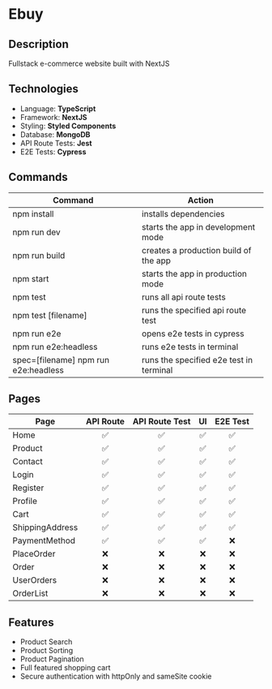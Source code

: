 # Ebuy

## Description

Fullstack e-commerce website built with NextJS

## Technologies

- Language: **TypeScript**
- Framework: **NextJS**
- Styling: **Styled Components**
- Database: **MongoDB**
- API Route Tests: **Jest**
- E2E Tests: **Cypress**

## Commands

| Command                              | Action                                  |
| ------------------------------------ | --------------------------------------- |
| npm install                          | installs dependencies                   |
| npm run dev                          | starts the app in development mode      |
| npm run build                        | creates a production build of the app   |
| npm start                            | starts the app in production mode       |
| npm test                             | runs all api route tests                |
| npm test [filename]                  | runs the specified api route test       |
| npm run e2e                          | opens e2e tests in cypress              |
| npm run e2e:headless                 | runs e2e tests in terminal              |
| spec=[filename] npm run e2e:headless | runs the specified e2e test in terminal |

## Pages

| Page            | API Route | API Route Test | UI  | E2E Test |
| --------------- | :-------: | :------------: | :-: | :------: |
| Home            |    ✅     |       ✅       | ✅  |    ✅    |
| Product         |    ✅     |       ✅       | ✅  |    ✅    |
| Contact         |    ✅     |       ✅       | ✅  |    ✅    |
| Login           |    ✅     |       ✅       | ✅  |    ✅    |
| Register        |    ✅     |       ✅       | ✅  |    ✅    |
| Profile         |    ✅     |       ✅       | ✅  |    ✅    |
| Cart            |    ✅     |       ✅       | ✅  |    ✅    |
| ShippingAddress |    ✅     |       ✅       | ✅  |    ✅    |
| PaymentMethod   |    ✅     |       ✅       | ✅  |    ❌    |
| PlaceOrder      |    ❌     |       ❌       | ❌  |    ❌    |
| Order           |    ❌     |       ❌       | ❌  |    ❌    |
| UserOrders      |    ❌     |       ❌       | ❌  |    ❌    |
| OrderList       |    ❌     |       ❌       | ❌  |    ❌    |

## Features

- Product Search
- Product Sorting
- Product Pagination
- Full featured shopping cart
- Secure authentication with httpOnly and sameSite cookie
